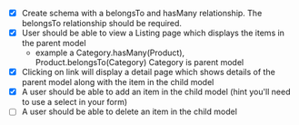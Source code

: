 - [x] Create schema with a belongsTo and hasMany relationship. The belongsTo relationship should be required.
- [x] User should be able to view a Listing page which displays the items in the parent model
  - example a Category.hasMany(Product), Product.belongsTo(Category) Category is parent model
- [x] Clicking on link will display a detail page which shows details of the parent model along with the item in the child model
- [x] A user should be able to add an item in the child model (hint you'll need to use a select in your form)
- [ ] A user should be able to delete an item in the child model
